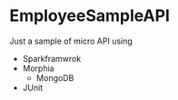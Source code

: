 # EmployeeSampleAPI

Just a sample of micro API using
- Sparkframwrok
- Morphia
  - MongoDB
- JUnit
